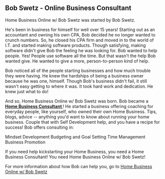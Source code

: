 ## Bob Swetz - Online Business Consultant

Home Business Online w/ Bob Swetz was started by Bob Swetz.

He's been in business for himself for well over 15 years! Starting out as an accountant and owning his own CPA, Bob decided he no longer wanted to crunch numbers. So, he closed his CPA firm and moved in to the world of I.T. and started making software products. Though satisfying, making software didn't give Bob the feeling he was looking for. Bob wanted to help people. Yes! People use software all the time. But that wasn't the help Bob wanted give. He wanted to give a more, person-to-person kind of help.

Bob noticed all of the people starting businesses and how much trouble they were having. He knew the hardships of being a business owner because he was one, himself. Though Bob's business didn't fail, it still wasn't easy getting to where it was. It took hard work and dedication. He knew just what to do!

And so, Home Business Online w/ Bob Swetz was born. Bob became a <strong> <a href="http://yourperfectfitdsd.blogspot.com/p/rjshome-online-business-consulting.html?m=1">Home Business Consultant </a> </strong>! He started a business offering coaching for everyday people, like yourself, who owned their own Home Business. Tips, blogs, advice -- anything you'd want to know about running your home business. Couple that with Self Development help, and you have a recipe for success!
Bob offers consulting in:

Mindset Development 
Budgeting and Goal Setting
Time Management 
Business Promotion

If you need help kickstarting your Home Business, you need a Home Business Consultant! You need Home Business Online w/ Bob Swetz!

For more information about how Bob can help you, go to <a href="http://yourperfectfitdsd.blogspot.com/p/rjshome-online-business-consulting.html?m=1">Home Business Online w/ Bob Swetz </a>
